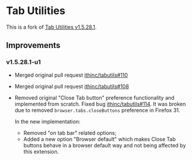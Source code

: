 # Tab Utilities

This is a fork of [Tab Utilities v1.5.28.1](https://github.com/ithinc/tabutils).

## Improvements

### v1.5.28.1-u1

* Merged original pull request [ithinc/tabutils#110](https://github.com/ithinc/tabutils/pull/110)
* Merged original pull request [ithinc/tabutils#108](https://github.com/ithinc/tabutils/pull/108)
* Removed original "Close Tab button" preference functionality and implemented from scratch.
Fixed bug [ithinc/tabutils#114](https://github.com/ithinc/tabutils/issues/114).
It was broken due to removed `browser.tabs.closeButtons` preference in Firefox 31.

  In the new implementation:

  * Removed "on tab bar" related options;
  * Added a new option "Browser default" which makes Close Tab
    buttons behave in a browser default way and not being affected by
    this extension.
